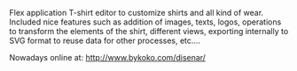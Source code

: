 Flex application
T-shirt editor to customize shirts and all kind of wear. Included nice features such as addition of images, texts, logos, operations to transform the elements of the shirt, different views, exporting internally to SVG format to reuse data for other processes, etc....

Nowadays online at:
http://www.bykoko.com/disenar/